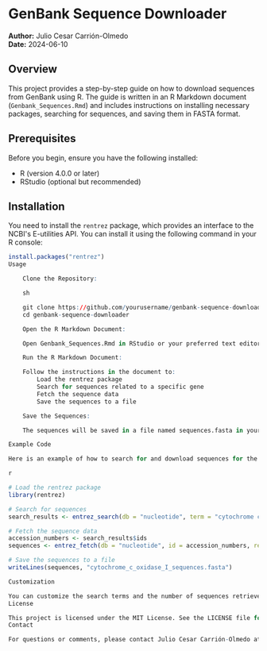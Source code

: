 # GenBank Sequence Downloader

**Author:** Julio Cesar Carrión-Olmedo  
**Date:** 2024-06-10  

## Overview

This project provides a step-by-step guide on how to download sequences from GenBank using R. The guide is written in an R Markdown document (`Genbank_Sequences.Rmd`) and includes instructions on installing necessary packages, searching for sequences, and saving them in FASTA format.

## Prerequisites

Before you begin, ensure you have the following installed:
- R (version 4.0.0 or later)
- RStudio (optional but recommended)

## Installation

You need to install the `rentrez` package, which provides an interface to the NCBI's E-utilities API. You can install it using the following command in your R console:

```r
install.packages("rentrez")
Usage

    Clone the Repository:

    sh

    git clone https://github.com/yourusername/genbank-sequence-downloader.git
    cd genbank-sequence-downloader

    Open the R Markdown Document:

    Open Genbank_Sequences.Rmd in RStudio or your preferred text editor.

    Run the R Markdown Document:

    Follow the instructions in the document to:
        Load the rentrez package
        Search for sequences related to a specific gene
        Fetch the sequence data
        Save the sequences to a file

    Save the Sequences:

    The sequences will be saved in a file named sequences.fasta in your working directory.

Example Code

Here is an example of how to search for and download sequences for the "cytochrome c oxidase I" gene in humans:

r

# Load the rentrez package
library(rentrez)

# Search for sequences
search_results <- entrez_search(db = "nucleotide", term = "cytochrome c oxidase I[Gene] AND Homo sapiens[Organism]", retmax = 10)

# Fetch the sequence data
accession_numbers <- search_results$ids
sequences <- entrez_fetch(db = "nucleotide", id = accession_numbers, rettype = "fasta")

# Save the sequences to a file
writeLines(sequences, "cytochrome_c_oxidase_I_sequences.fasta")

Customization

You can customize the search terms and the number of sequences retrieved by modifying the parameters in the entrez_search function. Additionally, if you already have a list of accession numbers, you can use those directly to fetch the sequence data.
License

This project is licensed under the MIT License. See the LICENSE file for details.
Contact

For questions or comments, please contact Julio Cesar Carrión-Olmedo at [julio.c.carrion97@gmail.com].
